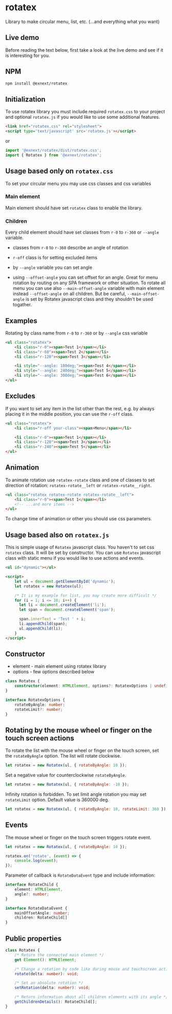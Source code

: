 # rotatex

Library to make circular menu, list, etc. (...and everything what you want)

## Live demo

Before reading the text below, first take a look at the live demo and see if it is interesting for you.

## NPM

```bash
npm install @exnext/rotatex
```

## Initialization

To use rotatex library you must include required `rotatex.css` to your project and optional `rotatex.js` if you would like to use some additional features.

```html
<link href="rotatex.css" rel="stylesheet">
<script type='text/javascript' src='rotatex.js'></script>
```

or

```js
import '@exnext/rotatex/dist/rotatex.css';
import { Rotatex } from '@exnext/rotatex';
```

## Usage based only on `rotatex.css`

To set your circular menu you may use css classes and css variables

### Main element

Main element should have set `rotatex` class to enable the library.

### Children

Every child element should have set classes from `r-0` to `r-360` or `--angle` variable.

* classes from `r-0` to `r-360` describe an angle of rotation
* `r-off` class is for setting excluded items

* by `--angle` variable you can set angle
* using `--offset-angle` you can set offset for an angle. Great for menu rotation by routing on any SPA framework or other situation. To rotate all menu you can use also `--main-offset-angle` variable with main element instead `--offset-angle` on all children. But be careful, `--main-offset-angle` is set by Rotatex javascript class and they shouldn't be used togather.

## Examples

Rotating by class name from `r-0` to `r-360` or by `--angle` css variable

```html
<ul class="rotatex">
    <li class="r-0"><span>Test 1</span></li>
    <li class="r-60"><span>Test 2</span></li>
    <li class="r-120"><span>Test 3</span></li>

    <li style="--angle: 180deg;"><span>Test 4</span></li>
    <li style="--angle: 240deg;"><span>Test 5</span></li>
    <li style="--angle: 300deg;"><span>Test 6</span></li>
</ul>
```

## Excludes

If you want to set any item in the list other than the rest, e.g. by always placing it in the middle position, you can use the `r-off` class.

```html
<ul class="rotatex">
    <li class="r-off your-class"><span>Menu</span></li>

    <li class="r-0"><span>Test 1</span></li>
    <li class="r-120"><span>Test 3</span></li>
    <li class="r-240"><span>Test 5</span></li>
</ul>
```

## Animation

To animate rotation use `rotatex-rotate` class and one of classes to set direction of rotation: `rotatex-rotate__left` or `rotatex-rotate__right`.

```html
<ul class="rotatex rotatex-rotate rotatex-rotate__left">
    <li class="r-0"><span>Test 1</span></li>
    <!-- ...and more items -->
</ul>
```

To change time of animation or other you should use css parameters.

## Usage based also on `rotatex.js`

This is simple usage of `Rotatex` javascript class. You haven't to set css `rotatex` class. It will be set by constructor. You can use `Rotatex` javascript class with static menu if you would like to use actions and events.

```html
<ul id="dynamic"></ul>

<script>
    let ul = document.getElementById('dynamic');
    let rotatex = new Rotatex(ul);

    /* It is my example for list, you may create more difficult */
    for (i = 1; i <= 10; i++) {
      let li = document.createElement('li');
      let span = document.createElement('span');

      span.innerText = 'Test ' + i;
      li.appendChild(span);
      ul.appendChild(li);
    }    
</script>
```

## Constructor

* element - main element using rotatex library
* options - few options described below

```typescript 
class Rotatex {
    constructor(element: HTMLElement, options?: RotatexOptions | undefined);
}

interface RotatexOptions {
    rotateByAngle: number;
    rotateLimit?: number;
}
```

## Rotating by the mouse wheel or finger on the touch screen actions

To rotate the list with the mouse wheel or finger on the touch screen, set the `rotateByAngle` option. The list will rotate clockwise.

```js
let rotatex = new Rotatex(ul, { rotateByAngle: 10 });
```
Set a negative value for counterclockwise `rotateByAngle`.

```js
let rotatex = new Rotatex(ul, { rotateByAngle: -10 });
```

Infinity rotation is forbidden. To set limit angle rotation you may set `rotateLimit` option. Default value is 360000 deg.

```js
let rotatex = new Rotatex(ul, { rotateByAngle: 10, rotateLimit: 360 });
```

## Events

The mouse wheel or finger on the touch screen triggers rotate event.

```js
let rotatex = new Rotatex(ul, { rotateByAngle: 10 });

rotatex.on('rotate', (event) => {
    console.log(event);
});
```

Parameter of callback is `RotateDataEvent` type and include information:

```typescript
interface RotateChild {
    element: HTMLElement,
    angle?: number;
}

interface RotateDataEvent {
    mainOffsetAngle: number;
    children: RotateChild[]
}
```

## Public properties

```typescript
class Rotatex {
    /* Return the connected main element */
    get Element(): HTMLElement;

    /* Change a rotation by code like during mouse and touchscreen actions */
    rotate(delta: number): void;

    /* Set an absolute rotation */
    setRotation(delta: number): void;

    /* Return information about all children elements with its angle */
    getChildrenDetails(): RotateChild[];
}
```